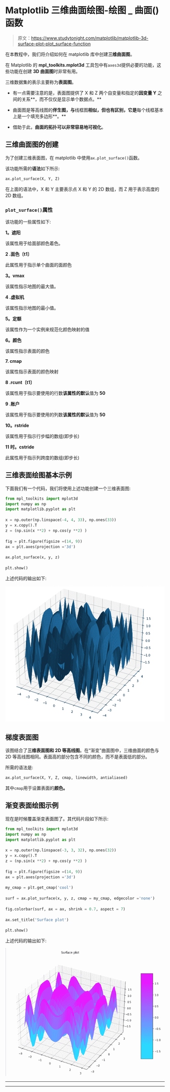 # Matplotlib 三维曲面绘图-绘图 _ 曲面()函数

> 原文：<https://www.studytonight.com/matplotlib/matplotlib-3d-surface-plot-plot_surface-function>

在本教程中，我们将介绍如何在 matplotlib 库中创建**三维曲面图**。

在 Matplotlib 的 **mpl_toolkits.mplot3d** 工具包中有`axes3d`提供必要的功能，这些功能在创建 **3D 曲面图**时非常有用。

三维数据集的表示主要称为**表面图**。

*   有一点需要注意的是，表面图提供了 X 和 Z 两个自变量和指定的**因变量 Y** 之间的关系**，而不仅仅是显示单个数据点。**

*   曲面图是等高线图的**伴生图，与**线框图**相似，但也有区别，它是**每个线框基本上是一个填充多边形**。**

*   借助于此，**曲面的拓扑可以非常容易地可视化**。

## 三维曲面图的创建

为了创建三维表面图，在 matplotlib 中使用`ax.plot_surface()`函数。

该功能所需的**语法**如下所示:

```py
ax.plot_surface(X, Y, Z)
```

在上面的语法中，X 和 Y 主要表示点 X 和 Y 的 2D 数组，而 Z 用于表示高度的 2D 数组。

### `plot_surface()`属性

该功能的一些属性如下:

**1。遮阳**

该属性用于给面部颜色着色。

**2 .面色〔t1〕**

此属性用于指示单个曲面的面颜色

**3。vmax**

该属性指示地图的最大值。

**4 .虚拟机**

该属性指示地图的最小值。

**5。定额**

该属性作为一个实例来规范化颜色映射的值

**6。颜色**

该属性指示表面的颜色

**7\. cmap**

该属性指示表面的颜色映射

**8 .rcunt〔t1〕**

该属性用于指示要使用的行数**该属性的默认**值为 **50**

**9 .账户**

该属性用于指示要使用的列数**该属性的默认**值为 **50**

**10。rstride**

该属性用于指示行步幅的数组(即步长)

**11 时。cstride**

此属性用于指示列跨度的数组(即步长)

## 三维表面绘图基本示例

下面我们有一个代码，我们将使用上述功能创建一个三维表面图:

```py
from mpl_toolkits import mplot3d 
import numpy as np 
import matplotlib.pyplot as plt 

x = np.outer(np.linspace(-4, 4, 33), np.ones(33)) 
y = x.copy().T
z = (np.sin(x **2) + np.cos(y **2) ) 

fig = plt.figure(figsize =(14, 9)) 
ax = plt.axes(projection ='3d') 

ax.plot_surface(x, y, z) 

plt.show() 
```

上述代码的输出如下:

![3D surface plot matplotlib basic example](img/c4fcf9727593046c7f251a68c7a58d92.png)

## 梯度表面图

该图结合了**三维表面图和 2D 等高线图**。在“渐变”曲面图中，三维曲面的颜色与 2D 等高线图相同。表面高的部分包含不同的颜色，而不是表面低的部分。

所需的语法是:

```py
ax.plot_surface(X, Y, Z, cmap, linewidth, antialiased)
```

其中`cmap`用于设置表面的**颜色。**

## 渐变表面绘图示例

现在是时候覆盖渐变表面图了。其代码片段如下所示:

```py
from mpl_toolkits import mplot3d 
import numpy as np 
import matplotlib.pyplot as plt 

x = np.outer(np.linspace(-3, 3, 32), np.ones(32)) 
y = x.copy().T 
z = (np.sin(x **2) + np.cos(y **2) ) 

fig = plt.figure(figsize =(14, 9)) 
ax = plt.axes(projection ='3d') 

my_cmap = plt.get_cmap('cool') 

surf = ax.plot_surface(x, y, z, cmap = my_cmap, edgecolor ='none') 

fig.colorbar(surf, ax = ax, shrink = 0.7, aspect = 7) 

ax.set_title('Surface plot') 

plt.show() 
```

上述代码的输出如下:

![gradient surface plot matplotlib basic example](img/6013aeb75ccf5f9c50f5b54fc3f48722.png)

* * *

* * *